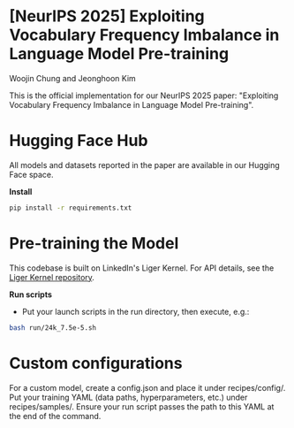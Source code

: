 # [NeurIPS 2025] Exploiting Vocabulary Frequency Imbalance in Language Model Pre-training 

Woojin Chung and Jeonghoon Kim

This is the official implementation for our NeurIPS 2025 paper: "Exploiting Vocabulary Frequency Imbalance in Language Model Pre-training".


# Hugging Face Hub


All models and datasets reported in the paper are available in our Hugging Face space.

**Install**


```bash
pip install -r requirements.txt
```

# Pre-training the Model



This codebase is built on LinkedIn's Liger Kernel. For API details, see the [Liger Kernel repository](https://github.com/linkedin/Liger-Kernel).

**Run scripts**
- Put your launch scripts in the run directory, then execute, e.g.:
```bash
bash run/24k_7.5e-5.sh
```

# Custom configurations
For a custom model, create a config.json and place it under recipes/config/.
Put your training YAML (data paths, hyperparameters, etc.) under recipes/samples/.
Ensure your run script passes the path to this YAML at the end of the command.




